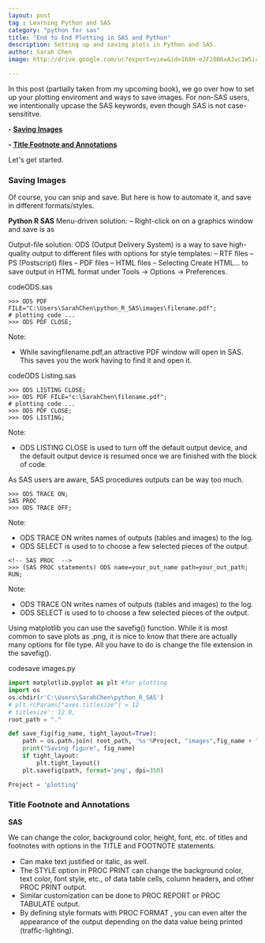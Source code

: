 ```yaml
---
layout: post
tag : Learning Python and SAS
category: "python for sas"
title: "End to End Plotting in SAS and Python"
description: Setting up and saving plots in Python and SAS.
author: Sarah Chen
image: http://drive.google.com/uc?export=view&id=1hXH-eJF20B6xAJvc1W5icAzePG1MwUuO

---
```


In this post (partially taken from my upcoming book), we go over how to set up your plotting enviroment and ways to save images.  For non-SAS users, we intentionally upcase the SAS keywords, even though SAS is not case-sensititve.  

**- [Saving Images](#Saving-Images)**

**- [Title Footnote and Annotations](#Enhance-Images)**
<!-- 
<figure>
  <img src="{{ "/images/posts/tan-kaninthanond.jpg" | relative_url }}">
  <figcaption>Photo by Tan Kaninthanond</figcaption>
</figure>
 -->Let's get started.

<h3 id="Saving-Images">Saving Images</h3>

Of course, you can snip and save.  But here is how to automate it, and save in different formats/styles. 

**Python R SAS**
Menu-driven solution:
– Right-click on on a graphics window and save is as 

Output-file solution:
ODS (Output Delivery System) is a way to save high-quality output to different ﬁles with options for style templates:
– RTF ﬁles – PS (Postscript) ﬁles – PDF ﬁles – HTML ﬁles
– Selecting Create HTML... to save output in HTML format under Tools -> Options -> Preferences. 

<div class="code-head"><span>code</span>ODS.sas</div>

```sas
>>> ODS PDF FILE="C:\Users\SarahChen\python_R_SAS\images\filename.pdf";
# plotting code ...
>>> ODS PDF CLOSE;
```
Note:
- While savingfilename.pdf,an attractive PDF window will open in SAS.  This saves you the work having to find it and open it. 
<div class="code-head"><span>code</span>ODS Listing.sas</div>

```sas
>>> ODS LISTING CLOSE;
>>> ODS PDF FILE="c:\SarahChen\filename.pdf";
# plotting code ...
>>> ODS PDF CLOSE;
>>> ODS LISTING;
```
Note:
- <span class='coding'>ODS LISTING CLOSE</span> is used to turn off the default output device, and the default output device is resumed once we are finished with the block of code. 



As SAS users are aware, SAS procedures outputs can be way too much. 

```sas
>>> ODS TRACE ON;
SAS PROC 
>>> ODS TRACE OFF;
```
Note:
- <span class='coding'>ODS TRACE ON</span> writes names of outputs (tables and images) to the log. 
- <span class='coding'>ODS SELECT </span> is used to to choose a few selected pieces of the output.

```sas
<!-- SAS PROC  -->
>>> (SAS PROC statements) ODS name=your_out_name path=your_out_path; RUN;
```
Note:
- <span class='coding'>ODS TRACE ON</span> writes names of outputs (tables and images) to the log. 
- <span class='coding'>ODS SELECT </span> is used to to choose a few selected pieces of the output.

Using matplotlib you can use the savefig() function.  While it is most common to save plots as .png, it is nice to know that there are actually many options for file type.  All you have to do is change the file extension in the savefig(). 

<div class="code-head"><span>code</span>save images.py</div>

```python
import matplotlib.pyplot as plt #for plotting
import os
os.chdir(r'C:\Users\SarahChen\python_R_SAS')
# plt.rcParams["axes.titlesize"] = 12
# titlesize': 12.0,  
root_path = "."

def save_fig(fig_name, tight_layout=True):
    path = os.path.join( root_path, '%s'%Project, "images",fig_name + ".png")
    print("Saving figure", fig_name)
    if tight_layout:
        plt.tight_layout()
    plt.savefig(path, format='png', dpi=350)

Project = 'plotting'
```

<h3 id="Enhance-Images">Title Footnote and Annotations</h3>

**SAS**

We can change the color, background color, height, font, etc. of titles and footnotes with options in the <span class='coding'>TITLE</span> and <span class='coding'>FOOTNOTE</span> statements. 
* Can make text justiﬁed or italic, as well. 
* The <span class='coding'>STYLE</span> option in <span class='coding'>PROC PRINT</span> can change the background color, text color, font style, etc., of data table cells, column headers, and other <span class='coding'>PROC PRINT</span> output. 
* Similar customization can be done to <span class='coding'>PROC REPORT</span> or <span class='coding'>PROC TABULATE</span>  output. 
* By deﬁning style formats with <span class='coding'>PROC FORMAT</span> , you can even alter the appearance of the output depending on the data value being printed (trafﬁc-lighting).